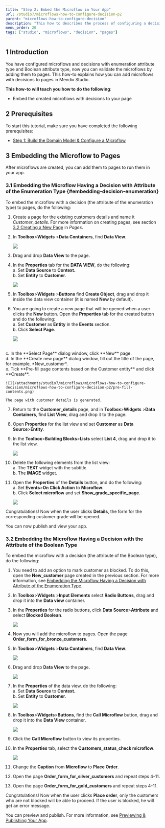 ```yaml
---
title: "Step 2: Embed the Microflow in Your App"
url: /studio7/microflows-how-to-configure-decision-p2
parent: "microflows-how-to-configure-decision"
description: "This how to describes the process of configuring a decision in in Mendix Studio."
menu_order: 20
tags: ["studio", "microflows", "decision", "pages"]
---
```


## 1 Introduction 

You have configured microflows and decisions with enumeration attribute type and Boolean attribute type, now you can validate the microflows by adding them to pages. This how-to explains how you can add microflows with decisions to pages in Mendix Studio. 

**This how-to will teach you how to do the following:**

* Embed the created microflows with decisions to your page

## 2 Prerequisites 

To start this tutorial, make sure you have completed the following prerequisites:

* [Step 1: Build the Domain Model & Configure a Microflow](microflows-how-to-configure-decision-p1)

## 3 Embedding the Microflow to Pages   

After microflows are created, you can add them to pages to run them in your app. 

### 3.1 Embedding the Microflow Having a Decision with Attribute of the Enumeration Type {#embedding-decision-enumeration} 

To embed the microflow with a decision (the attribute of the enumeration type) to pages, do the following:

1. Create a page for the existing customers details and name it *Customer_details*. For more information on creating pages, see section [3.2 Creating a New Page](page-editor) in *Pages*.
2.  In **Toolbox**>**Widgets** >**Data Containers**, find **Data View**.

    ![](/attachments/studio7/microflows/microflows-how-to-configure-decision/microflows-how-to-configure-decision-p2/data-view.png)

3. Drag and drop **Data View** to the page.
4.  In the **Properties** tab for the **DATA VIEW**, do the following:<br/> 
    a. Set **Data Source** to **Context.**<br/>
    b. Set **Entity** to **Customer**.

    ![](/attachments/studio7/microflows/microflows-how-to-configure-decision/microflows-how-to-configure-decision-p2/data-view-properties.png)

5. In **Toolbox**>**Widgets** >**Buttons** find **Create Object**, drag and drop it inside the data view container (it is named **New** by default).
6.  You are going to create a new page that will be opened when a user clicks the **New** button. Open the **Properties** tab for the created button and do the following:<br/>
    a. Set **Customer** as **Entity** in the **Events** section.<br/>
    b. Click **Select Page**.<br/>

    ![](/attachments/studio7/microflows/microflows-how-to-configure-decision/microflows-how-to-configure-decision-p2/create-button-properties.png) <br/>
 <br/>
    c. In the **Select Page** dialog window, click **New** page.<br/>
    d. In the **Create new page** dialog window, fill out the title of the page, for example, *New_customer*. <br/>
    e. Tick **Pre-fill page contents based on the Customer entity** and click **Create**.

    ![](/attachments/studio7/microflows/microflows-how-to-configure-decision/microflows-how-to-configure-decision-p2/pre-fill-contents.png) 

    The page with customer details is generated.
7. Return to the **Customer_details** page, and in **Toolbox**>**Widgets** >**Data Containers**, find **List View**, drag and drop it to the page.
8. Open **Properties** for the list view and set **Customer** as **Data Source**>**Entity**.
9.  In the **Toolbox**>**Building Blocks**>**Lists** select **List 4**, drag and drop it to the list view. 

    ![](/attachments/studio7/microflows/microflows-how-to-configure-decision/microflows-how-to-configure-decision-p2/list-view-list4.png) 

10. Delete the following elements from the list view:<br/>
    a. The **TEXT** widget with the subtitle. <br/>
    b. The **IMAGE** widget.<br/>
11. Open the **Properties** of the **Details** button, and do the following:<br/>
    a. Set **Events**>**On Click Action** to **Microflow**.<br/>
    b. Click **Select microflow** and set **Show_grade_specific_page**.

    ![](/attachments/studio7/microflows/microflows-how-to-configure-decision/microflows-how-to-configure-decision-p2/details-button-microflow.png) 

Congratulations! Now when the user clicks **Details**, the form for the corresponding customer grade will be opened. 

You can now publish and view your app.

### 3.2 Embedding the Microflow Having a Decision with the Attribute of the Boolean Type 

To embed the microflow with a decision (the attribute of the Boolean type), do the following:

1. You need to add an option to mark customer as blocked. To do this, open the **New_customer** page created in the previous section. For more information, see [Embedding the Microflow Having a Decision with Attribute of the Enumeration Type](#embedding-decision-enumeration).
2. In **Toolbox**>**Widgets** >**Input Elements** select **Radio Buttons**, drag and drop it into the **Data view** container.
3.  In the **Properties** for the radio buttons, click **Data Source**>**Attribute** and select **Blocked Boolean**. 

    ![](/attachments/studio7/microflows/microflows-how-to-configure-decision/microflows-how-to-configure-decision-p2/new-customer-page-blocked-attribute.png)

4. Now you will add the microflow to pages. Open the page **Order_form_for_bronze_customers.**
5.  In **Toolbox**>**Widgets** >**Data Containers**, find **Data View**. 

    ![](/attachments/studio7/microflows/microflows-how-to-configure-decision/microflows-how-to-configure-decision-p2/data-view.png)

6.  Drag and drop **Data View** to the page.

    ![](/attachments/studio7/microflows/microflows-how-to-configure-decision/microflows-how-to-configure-decision-p2/data-view-select-data-view-source.png)

7.  In the **Properties** of the data view, do the following:<br/>
    a. Set **Data Source** to **Context.**<br/>
    b. Set **Entity** to **Customer**.

    ![](/attachments/studio7/microflows/microflows-how-to-configure-decision/microflows-how-to-configure-decision-p2/data-view-properties.png)

8.  In **Toolbox**>**Widgets**>**Buttons**, find the **Call Microflow** button, drag and drop it into the **Data View** container. 

    ![](/attachments/studio7/microflows/microflows-how-to-configure-decision/microflows-how-to-configure-decision-p2/call-microflow-button-in-data-view.png)

9. Click the **Call Microflow** button to view its properties. 
10. In the **Properties** tab, select the **Customers_status_check microflow**. 

    ![](/attachments/studio7/microflows/microflows-how-to-configure-decision/microflows-how-to-configure-decision-p2/call-microflow-button-selected-microflow.png)

11. Change the **Caption** from **Microflow** to **Place Order**. 
12. Open the page **Order_form_for_silver_customers** and repeat steps 4-11.
13. Open the page **Order_form_for_gold_customers** and repeat steps 4-11.

Congratulations! Now when the user clicks **Place order**, only the customers who are not blocked will be able to proceed. If the user is blocked, he will get an error message. 

You can preview and publish. For more information, see [Previewing & Publishing Your App](publishing-app).
